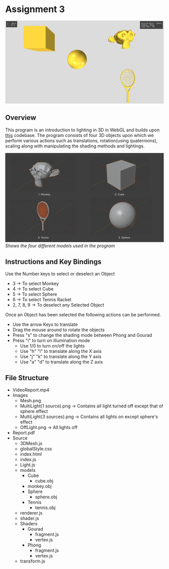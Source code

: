 # Assignment 3

[![name](Images/display.png)](https://light-3d-scene.netlify.app/)

## Overview
This program is an introduction to lighting in 3D in WebGL and builds upon [this](https://github.com/agam-kashyap/Computer-Graphics-Vanilla3d) codebase. The program consists of four 3D objects upon which we perform various actions such as translations, rotation(using quaternions), scaling along with manipulating the shading methods and lightings. 

!["Models"](Images/Mesh.png)
*Shows the four different models used in the program*

## Instructions and Key Bindings

Use the Number keys to select or deselect an Object
- 3 -> To select Monkey
- 4 -> To select Cube
- 5 -> To select Sphere
- 6 -> To select Tennis Racket
- 2, 7, 8, 9 -> To deselect any Selected Object


Once an Object has been selected the following actions can be performed.
- Use the arrow Keys to translate
- Drag the mouse around to rotate the objects
- Press "s" to change the shading mode between Phong and Gourad
- Press "i" to turn on illumination mode
  - Use 1/0 to turn on/off the lights
  - Use "h" "l" to translate along the X axis
  - Use "j" "k" to translate along the Y axis
  - Use "a" "d" to translate along the Z axis

## File Structure

- VideoReport.mp4
- Images
  - Mesh.png
  - MultiLight(1 source).png -> Contains all light turned off except that of sphere effect
  - MultiLight(3 sources).png -> Contains all lights on except sphere's effect
  - OffLight.png -> All lights off
- Report.pdf
- Source
  - 3DMesh.js
  - globalStyle.css
  - index.html
  - index.js
  - Light.js
  - models
    - Cube
      - cube.obj
    - monkey.obj
    - Sphere
      - sphere.obj
    - Tennis
      - tennis.obj
  - renderer.js
  - shader.js
  - Shaders
    - Gourad
      - fragment.js
      - vertex.js
    - Phong
      - fragment.js
      - vertex.js
  - transform.js
